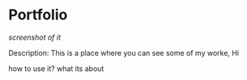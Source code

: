 <h1>Portfolio</h1>


*screenshot of it*


Description:
This is a place where you can see some of my worke,  Hi 


how to use it? what its about 
